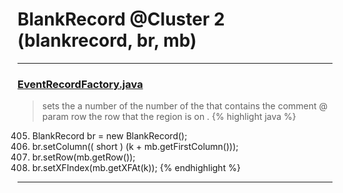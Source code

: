 # BlankRecord @Cluster 2 (blankrecord, br, mb)

***

### [EventRecordFactory.java](https://searchcode.com/codesearch/view/15642343/)
> sets the a number of the number of the that contains the comment @ param row the row that the region is on . 
{% highlight java %}
405. BlankRecord br = new BlankRecord();
407. br.setColumn(( short ) (k + mb.getFirstColumn()));
408. br.setRow(mb.getRow());
409. br.setXFIndex(mb.getXFAt(k));
{% endhighlight %}

***

